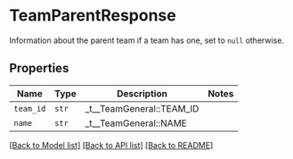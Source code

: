 # TeamParentResponse

Information about the parent team if a team has one, set to `null` otherwise.

## Properties
Name | Type | Description | Notes
------------ | ------------- | ------------- | -------------
| `team_id` | ```str``` |  _t__TeamGeneral::TEAM_ID  |  |
| `name` | ```str``` |  _t__TeamGeneral::NAME  |  |

[[Back to Model list]](../README.md#documentation-for-models) [[Back to API list]](../README.md#documentation-for-api-endpoints) [[Back to README]](../README.md)


